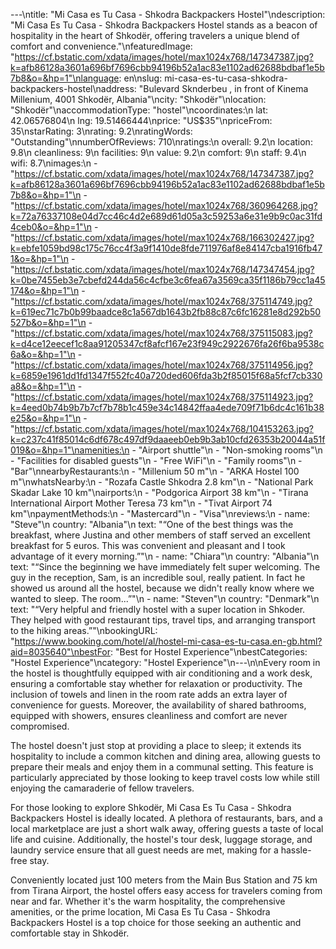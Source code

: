 ---\ntitle: "Mi Casa es Tu Casa - Shkodra Backpackers Hostel"\ndescription: "Mi Casa Es Tu Casa - Shkodra Backpackers Hostel stands as a beacon of hospitality in the heart of Shkodër, offering travelers a unique blend of comfort and convenience."\nfeaturedImage: "https://cf.bstatic.com/xdata/images/hotel/max1024x768/147347387.jpg?k=afb86128a3601a696bf7696cbb94196b52a1ac83e1102ad62688bdbaf1e5b7b8&o=&hp=1"\nlanguage: en\nslug: mi-casa-es-tu-casa-shkodra-backpackers-hostel\naddress: "Bulevard Sknderbeu , in front of Kinema Millenium, 4001 Shkodër, Albania"\ncity: "Shkodër"\nlocation: "Shkodër"\naccommodationType: "hostel"\ncoordinates:\n  lat: 42.06576804\n  lng: 19.51466444\nprice: "US$35"\npriceFrom: 35\nstarRating: 3\nrating: 9.2\nratingWords: "Outstanding"\nnumberOfReviews: 710\nratings:\n  overall: 9.2\n  location: 9.8\n  cleanliness: 9\n  facilities: 9\n  value: 9.2\n  comfort: 9\n  staff: 9.4\n  wifi: 8.7\nimages:\n  - "https://cf.bstatic.com/xdata/images/hotel/max1024x768/147347387.jpg?k=afb86128a3601a696bf7696cbb94196b52a1ac83e1102ad62688bdbaf1e5b7b8&o=&hp=1"\n  - "https://cf.bstatic.com/xdata/images/hotel/max1024x768/360964268.jpg?k=72a76337108e04d7cc46c4d2e689d61d05a3c59253a6e31e9b9c0ac31fd4ceb0&o=&hp=1"\n  - "https://cf.bstatic.com/xdata/images/hotel/max1024x768/166302427.jpg?k=ebfe1059bd98c175c76cc4f3a9f1410de8fde711976af8e84147cba1916fb471&o=&hp=1"\n  - "https://cf.bstatic.com/xdata/images/hotel/max1024x768/147347454.jpg?k=0be7455eb3e7cbefd244da56c4cfbe3c6fea67a3569ca35f1186b79cc1a45174&o=&hp=1"\n  - "https://cf.bstatic.com/xdata/images/hotel/max1024x768/375114749.jpg?k=619ec71c7b0b99baadce8c1a567db1643b2fb88c87c6fc16281e8d292b50527b&o=&hp=1"\n  - "https://cf.bstatic.com/xdata/images/hotel/max1024x768/375115083.jpg?k=d4ce12eecef1c8aa91205347cf8afcf167e23f949c2922676fa26f6ba9538c6a&o=&hp=1"\n  - "https://cf.bstatic.com/xdata/images/hotel/max1024x768/375114956.jpg?k=6859e1961dd1fd1347f552fc40a720ded606fda3b2f85015f68a5fcf7cb330a8&o=&hp=1"\n  - "https://cf.bstatic.com/xdata/images/hotel/max1024x768/375114923.jpg?k=4eed0b74b9b7b7cf7b78b1c459e34c14842ffaa4ede709f71b6dc4c161b38e25&o=&hp=1"\n  - "https://cf.bstatic.com/xdata/images/hotel/max1024x768/104153263.jpg?k=c237c41f85014c6df678c497df9daaeeb0eb9b3ab10cfd26353b20044a51f019&o=&hp=1"\namenities:\n  - "Airport shuttle"\n  - "Non-smoking rooms"\n  - "Facilities for disabled guests"\n  - "Free WiFi"\n  - "Family rooms"\n  - "Bar"\nnearbyRestaurants:\n  - "Millenium 50 m"\n  - "ARKA Hostel 100 m"\nwhatsNearby:\n  - "Rozafa Castle Shkodra 2.8 km"\n  - "National Park Skadar Lake 10 km"\nairports:\n  - "Podgorica Airport 38 km"\n  - "Tirana International Airport Mother Teresa 73 km"\n  - "Tivat Airport 74 km"\npaymentMethods:\n  - "Mastercard"\n  - "Visa"\nreviews:\n  - name: "Steve"\n    country: "Albania"\n    text: "“One of the best things was the breakfast, where Justina and other members of staff served an excellent breakfast for 5 euros. This was convenient and pleasant and I took advantage of it every morning.”"\n  - name: "Chiara"\n    country: "Albania"\n    text: "“Since the beginning we have immediately felt super welcoming. The guy in the reception, Sam, is an incredible soul, really patient. In fact he showed us around all the hostel, because we didn't really know where we wanted to sleep.
The room...”"\n  - name: "Steven"\n    country: "Denmark"\n    text: "“Very helpful and friendly hostel with a super location in Shkoder. They helped with good restaurant tips, travel tips, and arranging transport to the hiking areas.”"\nbookingURL: "https://www.booking.com/hotel/al/hostel-mi-casa-es-tu-casa.en-gb.html?aid=8035640"\nbestFor: "Best for Hostel Experience"\nbestCategories: "Hostel Experience"\ncategory: "Hostel Experience"\n---\n\nEvery room in the hostel is thoughtfully equipped with air conditioning and a work desk, ensuring a comfortable stay whether for relaxation or productivity. The inclusion of towels and linen in the room rate adds an extra layer of convenience for guests. Moreover, the availability of shared bathrooms, equipped with showers, ensures cleanliness and comfort are never compromised.

The hostel doesn't just stop at providing a place to sleep; it extends its hospitality to include a common kitchen and dining area, allowing guests to prepare their meals and enjoy them in a communal setting. This feature is particularly appreciated by those looking to keep travel costs low while still enjoying the camaraderie of fellow travelers.

For those looking to explore Shkodër, Mi Casa Es Tu Casa - Shkodra Backpackers Hostel is ideally located. A plethora of restaurants, bars, and a local marketplace are just a short walk away, offering guests a taste of local life and cuisine. Additionally, the hostel's tour desk, luggage storage, and laundry service ensure that all guest needs are met, making for a hassle-free stay.

Conveniently located just 100 meters from the Main Bus Station and 75 km from Tirana Airport, the hostel offers easy access for travelers coming from near and far. Whether it's the warm hospitality, the comprehensive amenities, or the prime location, Mi Casa Es Tu Casa - Shkodra Backpackers Hostel is a top choice for those seeking an authentic and comfortable stay in Shkodër.